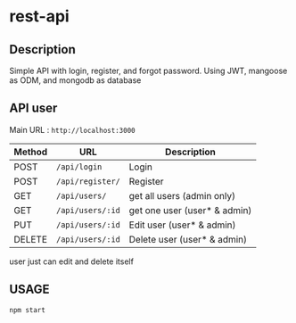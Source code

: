 # rest-api

## Description

Simple API with login, register, and forgot password. Using JWT, mangoose as ODM, and mongodb as database

## API user

Main URL : ```http://localhost:3000```

Method |URL | Description
------------ |------------ | -------------
POST | ```/api/login``` | Login
POST | ```/api/register/``` | Register
GET | ```/api/users/``` | get all users (admin only)
GET | ```/api/users/:id``` | get one user (user* & admin)
PUT | ```/api/users/:id``` | Edit user (user* & admin)
DELETE | ```/api/users/:id``` | Delete user (user* & admin)

user just can edit and delete itself

## USAGE

```
npm start
```
